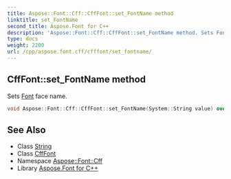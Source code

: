 ```yaml
---
title: Aspose::Font::Cff::CffFont::set_FontName method
linktitle: set_FontName
second_title: Aspose.Font for C++
description: 'Aspose::Font::Cff::CffFont::set_FontName method. Sets Font face name in C++.'
type: docs
weight: 2200
url: /cpp/aspose.font.cff/cfffont/set_fontname/
---
```

## CffFont::set_FontName method


Sets [Font](../../../aspose.font/font/) face name.

```cpp
void Aspose::Font::Cff::CffFont::set_FontName(System::String value) override
```

## See Also

* Class [String](../../../system/string/)
* Class [CffFont](../)
* Namespace [Aspose::Font::Cff](../../)
* Library [Aspose.Font for C++](../../../)
